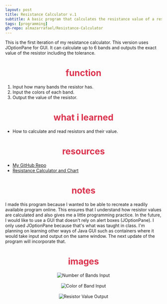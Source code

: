```yaml
---
layout: post
title: Resistance Calculator v.1
subtitle: A basic program that calculates the resistance value of a resistor.
tags: [programming]
gh-repo: almazarrafael/Resistance-Calculator
---
```

This is the first iteration of my resistance calculator. This version uses JOptionPane for GUI. It can calculate up to 6 bands and outputs the exact value of the resistor including the tolerance.

<h1> <center> <font color="#DB324D"> function </font> </center> </h1>

1. Input how many bands the resistor has.
2. Input the colors of each band.
3. Output the value of the resistor.

<h1> <center> <font color="#DB324D"> what i learned </font> </center> </h1>

- How to calculate and read resistors and their value.

<h1> <center> <font color="#DB324D"> resources </font> </center> </h1>

- [My GitHub Repo](https://github.com/almazarrafael/Resistance-Calculator)
- [Resistance Calculator and Chart](https://www.digikey.com/en/resources/conversion-calculators/conversion-calculator-resistor-color-code-4-band)

<h1> <center> <font color="#DB324D"> notes </font> </center> </h1>

I made this program because I wanted to be able to recreate a readily available program online. This ensures that I understand how resistor values are calculated and also gives me a little programming practice. In the future, I would like to use a GUI that doesn't rely on alert boxes (JOptionPane). I only used JOptionPane because that's what was taught in class. I'm planning on learning other ways of Java GUI such as containers where it would take input and output on the same window. The next update of the program will incorporate that.

<h1> <center> <font color="#DB324D"> images </font> </center> </h1>
<center>
<img src="https://cdn.discordapp.com/attachments/563284597488615434/581416066899771412/unknown.png" alt="Number of Bands Input">
<br>
<br>
<img src="https://cdn.discordapp.com/attachments/563284597488615434/581416118019686420/unknown.png" alt="Color of Band Input">
<br>
<br>
<img src="https://cdn.discordapp.com/attachments/563284597488615434/581416265265184769/unknown.png" alt="Resistor Value Output">
</center>
